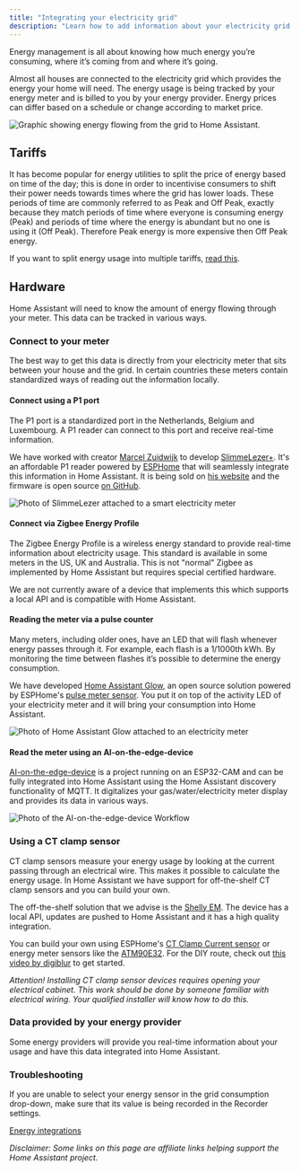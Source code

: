 ```yaml
---
title: "Integrating your electricity grid"
description: "Learn how to add information about your electricity grid to Home Assistant home energy management."
---
```


Energy management is all about knowing how much energy you’re consuming, where it’s coming from and where it’s going.

Almost all houses are connected to the electricity grid which provides the energy your home will need. The energy usage is being tracked by your energy meter and is billed to you by your energy provider. Energy prices can differ based on a schedule or change according to market price.

<img src='/images/docs/energy/grid.png' alt='Graphic showing energy flowing from the grid to Home Assistant.' style='border: 0;box-shadow: none; display: block; max-height: 400px; margin: 0 auto;'>

## Tariffs

It has become popular for energy utilities to split the price of energy based on time of the day; this is done in order to incentivise consumers to shift their power needs towards times where the grid has lower loads. These periods of time are commonly referred to as Peak and Off Peak, exactly because they match periods of time where everyone is consuming energy (Peak) and periods of time where the energy is abundant but no one is using it (Off Peak). Therefore Peak energy is more expensive then Off Peak energy.

If you want to split energy usage into multiple tariffs, [read this](/docs/energy/faq/#split-consumption-by-tariffs).

## Hardware

Home Assistant will need to know the amount of energy flowing through your meter. This data can be tracked in various ways.

### Connect to your meter

The best way to get this data is directly from your electricity meter that sits between your house and the grid. In certain countries these meters contain standardized ways of reading out the information locally.

#### Connect using a P1 port

The P1 port is a standardized port in the Netherlands, Belgium and Luxembourg. A P1 reader can connect to this port and receive real-time information.

We have worked with creator [Marcel Zuidwijk](https://www.zuidwijk.com) to develop [SlimmeLezer+](https://www.zuidwijk.com/product/slimmelezer-plus/). It's an affordable P1 reader powered by [ESPHome](https://esphome.io) that will seamlessly integrate this information in Home Assistant. It is being sold on [his website](https://www.zuidwijk.com/product/slimmelezer-plus/) and the firmware is open source [on GitHub](https://github.com/zuidwijk/dsmr).

![Photo of SlimmeLezer attached to a smart electricity meter](/images/docs/energy/slimmelezer.jpg)

#### Connect via Zigbee Energy Profile

The Zigbee Energy Profile is a wireless energy standard to provide real-time information about electricity usage. This standard is available in some meters in the US, UK and Australia. This is not "normal" Zigbee as implemented by Home Assistant but requires special certified hardware.

We are not currently aware of a device that implements this which supports a local API and is compatible with Home Assistant.

#### Reading the meter via a pulse counter

Many meters, including older ones, have an LED that will flash whenever energy passes through it. For example, each flash is a 1/1000th kWh. By monitoring the time between flashes it’s possible to determine the energy consumption.

We have developed [Home Assistant Glow](https://github.com/klaasnicolaas/home-assistant-glow), an open source solution powered by ESPHome's [pulse meter sensor](https://esphome.io/components/sensor/pulse_meter.html). You put it on top of the activity LED of your electricity meter and it will bring your consumption into Home Assistant.

![Photo of Home Assistant Glow attached to an electricity meter](/images/docs/energy/home-assistant-glow.jpg)

#### Read the meter using an AI-on-the-edge-device

[AI-on-the-edge-device](https://github.com/jomjol/AI-on-the-edge-device) is a project running on an ESP32-CAM and can be fully integrated into Home Assistant using the Home Assistant discovery functionality of MQTT. It digitalizes your gas/water/electricity meter display and provides its data in various ways.

![Photo of the AI-on-the-edge-device Workflow](/images/docs/energy/ai-on-the-edge-device.jpg)

### Using a CT clamp sensor

CT clamp sensors measure your energy usage by looking at the current passing through an electrical wire. This makes it possible to calculate the energy usage. In Home Assistant we have support for off-the-shelf CT clamp sensors and you can build your own.

The off-the-shelf solution that we advise is the [Shelly EM](https://shop.shelly.cloud/shelly-em-2-x-120a-clamp-wifi-smart-home-automation?tracking=A7FsiPIfUWsFpnfKHa8SRyUYLXjr2hPq). The device has a local API, updates are pushed to Home Assistant and it has a high quality integration.

You can build your own using ESPHome's [CT Clamp Current sensor](https://esphome.io/components/sensor/ct_clamp.html) or energy meter sensors like the [ATM90E32](https://esphome.io/components/sensor/atm90e32.html). For the DIY route, check out [this video by digiblur](https://www.youtube.com/watch?v=n2XZzciz0s4) to get started.

_Attention! Installing CT clamp sensor devices requires opening your electrical cabinet. This work should be done by someone familiar with electrical wiring. Your qualified installer will know how to do this._

### Data provided by your energy provider

Some energy providers will provide you real-time information about your usage and have this data integrated into Home Assistant.

### Troubleshooting

If you are unable to select your energy sensor in the grid consumption drop-down, make sure that its value is being recorded in the Recorder settings.

[Energy integrations](/integrations/#energy)

_Disclaimer: Some links on this page are affiliate links helping support the Home Assistant project._
